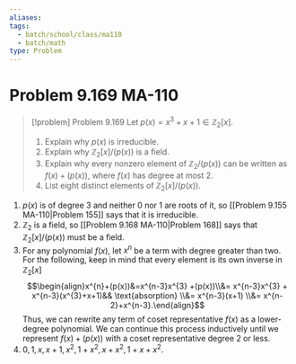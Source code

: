 ```yaml
---
aliases: 
tags:
  - batch/school/class/ma110
  - batch/math
type: Problem
---
```

# Problem 9.169 MA-110

> [!problem] Problem 9.169
> Let $p(x)=x^{3}+x+1 \in \mathbb{Z}_{2}[x]$.
> 1. Explain why $p(x)$ is irreducible.
> 2. Explain why $\mathbb{Z}_{2}[x]/(p(x))$ is a field.
> 3. Explain why every nonzero element of $\mathbb{Z}_{2}/(p(x))$ can be written as $f(x)+(p(x))$, where $f(x)$ has degree at most $2$.
> 4. List eight distinct elements of $\mathbb{Z}_{2}[x]/(p(x))$.

1. $p(x)$ is of degree $3$ and neither $0$ nor $1$ are roots of it, so [[Problem 9.155 MA-110|Problem 155]] says that it is irreducible.
2. $\mathbb{Z}_{2}$ is a field, so [[Problem 9.168 MA-110|Problem 168]] says that $\mathbb{Z}_{2}[x]/(p(x))$ must be a field.
3. For any polynomial $f(x)$, let $x^{n}$ be a term with degree greater than two. For the following, keep in mind that every element is its own inverse in $\mathbb{Z}_{2}[x]$$$\begin{align}x^{n}+(p(x))&=x^{n-3}x^{3} +(p(x))\\&= x^{n-3}x^{3} + x^{n-3}(x^{3}+x+1)&& \text{absorption} \\&= x^{n-3}(x+1) \\&= x^{n-2}+x^{n-3}.\end{align}$$Thus, we can rewrite any term of coset representative $f(x)$ as a lower-degree polynomial. We can continue this process inductively until we represent $f(x)+(p(x))$ with a coset representative degree $2$ or less.
4. $0,1,x,x+1,x^{2},1+x^{2},x+x^{2},1+x+x^{2}$.

